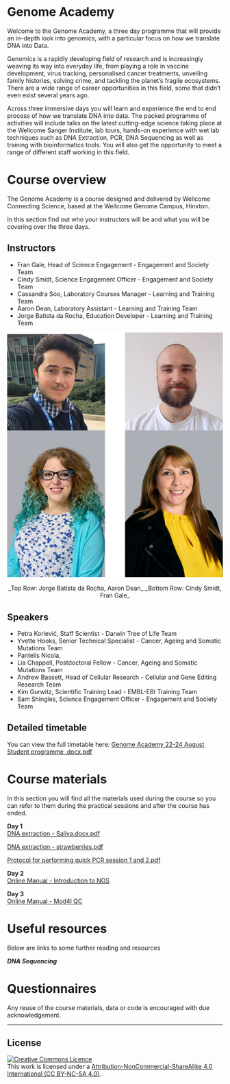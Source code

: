 # Genome Academy

Welcome to the Genome Academy, a three day programme that will provide an in-depth look into genomics, with a  particular focus on how we translate DNA into Data.  

Genomics is a rapidly developing field of research and is increasingly weaving its way into everyday life, from playing a role in vaccine development, virus tracking, personalised cancer treatments, unveiling family histories, solving crime, and tackling the planet’s fragile ecosystems. There are a wide range of career opportunities in this field, some that didn’t even exist several years ago. 

Across three immersive days you will learn and experience the end to end process of how we translate DNA into data. The packed programme of activities will include talks on the latest cutting-edge science taking place at the Wellcome Sanger Institute, lab tours, hands-on experience with wet lab techniques such as DNA Extraction, PCR, DNA Sequencing as well as training with bioinformatics tools. You will also get the opportunity to meet a range of different staff working in this field.

# Course overview
The Genome Academy is a course designed and delivered by Wellcome Connecting Science, based at the Wellcome Genome Campus, Hinxton.

In this section find out who your instructors will be and what you will be covering over the three days. 

## Instructors
- Fran Gale, Head of Science Engagement - Engagement and Society Team
- Cindy Smidt, Science Engagement Officer - Engagement and Society Team
- Cassandra Soo, Laboratory Courses Manager - Learning and Training Team
- Aaron Dean, Laboratory Assistant - Learning and Training Team
- Jorge Batista da Rocha, Education Developer - Learning and Training Team

![placeholder image of instructors](modules/img/Placeholder_image.png)

<p style="text-align: center;">
_Top Row: Jorge Batista da Rocha, Aaron Dean_
_Bottom Row: Cindy Smidt, Fran Gale_

## Speakers
- Petra Korlević, Staff Scientist - Darwin Tree of Life Team
- Yvette Hooks, Senior Technical Specialist - Cancer, Ageing and Somatic Mutations Team
- Pantelis Nicola,  
- Lia Chappell, Postdoctoral Fellow - Cancer, Ageing and Somatic Mutations Team
- Andrew Bassett, Head of Cellular Research - Cellular and Gene Editing Research Team
- Kim Gurwitz, Scientific Training Lead - EMBL-EBI Training Team
- Sam Shingles, Science Engagement Officer - Engagement and Society Team

 
## Detailed timetable
You can view the full timetable here: [Genome Academy 22-24 August Student programme .docx.pdf](https://github.com/WCSCourses/genomeacademy/files/12335532/Genome.Academy.22-24.August.Student.programme.docx.pdf)



# Course materials
In this section you will find all the materials used during the course so you can refer to them during the practical sessions and after the course has ended.

**Day 1**   
[DNA extraction - Saliva.docx.pdf](https://github.com/WCSCourses/genomeacademy/files/12335655/DNA.extraction.-.Saliva.docx.pdf)     

[DNA extraction - strawberries.pdf](https://github.com/WCSCourses/genomeacademy/files/12335656/DNA.extraction.-.strawberries.pdf)

[Protocol for performing quick PCR  session 1 and 2.pdf](https://github.com/WCSCourses/genomeacademy/files/12335662/Protocol.for.performing.quick.PCR.session.1.and.2.pdf)


**Day 2**  
[Online Manual - Introduction to NGS](Modules/)
  
**Day 3**  
[Online Manual - Mod4l QC](Modules/)


# Useful resources      
  Below are links to some further reading and resources

  ***DNA Sequencing***
 
# Questionnaires


Any reuse of the course materials, data or code is encouraged with due acknowledgement.

******
## License
<a rel="license" href="http://creativecommons.org/licenses/by/4.0/"><img alt="Creative Commons Licence" style="border-width:0" src="https://i.creativecommons.org/l/by-nc-sa/4.0/88x31.png" /></a><br />This work is licensed under a <a rel="license" href="https://creativecommons.org/licenses/by-nc-sa/4.0/">Attribution-NonCommercial-ShareAlike 4.0 International (CC BY-NC-SA 4.0)</a>.

